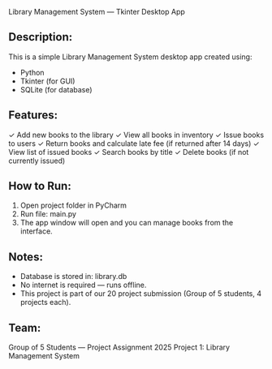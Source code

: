 Library Management System — Tkinter Desktop App

Description:
-------------
This is a simple Library Management System desktop app created using:
- Python
- Tkinter (for GUI)
- SQLite (for database)

Features:
---------
✓ Add new books to the library
✓ View all books in inventory
✓ Issue books to users
✓ Return books and calculate late fee (if returned after 14 days)
✓ View list of issued books
✓ Search books by title
✓ Delete books (if not currently issued)

How to Run:
-----------
1. Open project folder in PyCharm
2. Run file: main.py
3. The app window will open and you can manage books from the interface.

Notes:
------
- Database is stored in: library.db
- No internet is required — runs offline.
- This project is part of our 20 project submission (Group of 5 students, 4 projects each).

Team:
-----
Group of 5 Students — Project Assignment 2025
Project 1: Library Management System

